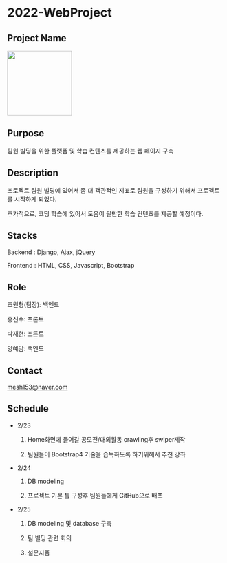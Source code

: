 # 2022-WebProject


## Project Name
<img src="https://github.com/JoWonHyeung/webproject/blob/main/djangoProject/project/staticfiles/img/logo.png"  width="150" height="150"/>


## Purpose
팀원 빌딩을 위한 플랫폼 및 학습 컨텐츠를 제공하는 웹 페이지 구축


## Description
프로젝트 팀원 빌딩에 있어서 좀 더 객관적인 지표로 팀원을 구성하기 위해서 프로젝트를 시작하게 되었다. 

추가적으로, 코딩 학습에 있어서 도움이 될만한 학습 컨텐츠를 제공할 예정이다.

## Stacks

Backend : Django, Ajax, jQuery

Frontend : HTML, CSS, Javascript, Bootstrap


## Role
조원형(팀장): 백엔드

홍진수: 프론트

박재현: 프론트

양예담: 백엔드


## Contact

mesh153@naver.com


## Schedule

- 2/23
  1. Home화면에 들어갈 공모전/대외활동 crawling후 swiper제작  
  
  2. 팀원들이 Bootstrap4 기술을 습득하도록 하기위해서 추천 강좌 

- 2/24
  1. DB modeling 

  2. 프로젝트 기본 틀 구성후 팀원들에게 GitHub으로 배포

- 2/25
  1. DB modeling 및 database 구축

  2. 팀 빌딩 관련 회의

  3. 설문지폼 
